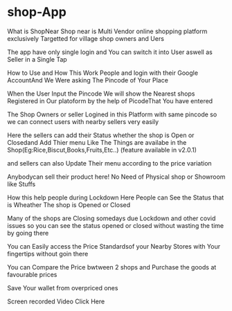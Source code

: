 # shop-App

What is ShopNear
Shop near is Multi Vendor online shopping platform exclusively Targetted for village shop owners and Uers

The app have only single login and You can switch it into User aswell as Seller in a Single Tap

How to Use and How This Work
People and login with their Google AccountAnd We Were asking The Pincode of Your Place

When the User Input the Pincode We will show the Nearest shops Registered in Our platoform by the help of PicodeThat You have entered

The Shop Owners or seller Logined in this Platform with same pincode so we can connect users with nearby sellers very easily

Here the sellers can add their Status whether the shop is Open or Closedand Add Thier menu Like The Things are availabe in the Shop(Eg:Rice,Biscut,Books,Fruits,Etc..) (feature available in v2.0.1)

and sellers can also Update Their menu according to the price variation

Anybodycan sell their product here! No Need of Physical shop or Showroom like Stuffs

How this help people during Lockdown
Here People can See the Status that is Wheather The shop is Opened or Closed

Many of the shops are Closing somedays due Lockdown and other covid issues so you can see the status opened or closed without wasting the time by going there

You can Easily access the Price Standardsof your Nearby Stores with Your fingertips without goin there

You can Compare the Price bwtween 2 shops and Purchase the goods at favourable prices

Save Your wallet from overpriced ones

Screen recorded Video Click Here













